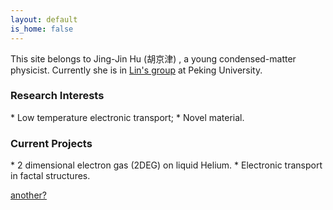 ```yaml
---
layout: default
is_home: false
---
```


This site belongs to Jing-Jin Hu (胡京津) , a young condensed-matter physicist. Currently she is in <a href="http://www.phy.pku.edu.cn/~xilin/index.html"> Lin's group</a> at Peking University.

<h3>Research Interests</h3>
* Low temperature electronic transport;
* Novel material.

<h3>Current Projects</h3>
* 2 dimensional electron gas (2DEG) on liquid Helium.
* Electronic transport in factal structures.

[another?](another-page)